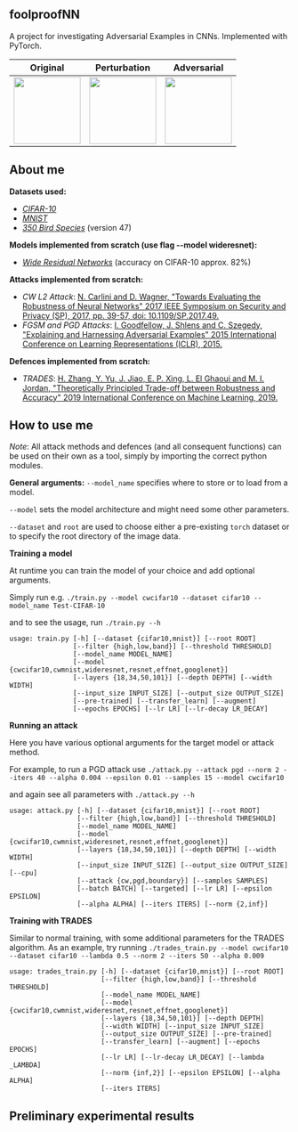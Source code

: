 ## foolproofNN
A project for  investigating Adversarial Examples in CNNs. 
Implemented with PyTorch.


|Original|Perturbation|Adversarial|
|----------|------|---------|
|<img src='https://user-images.githubusercontent.com/44481663/159064311-2443b1f8-7d69-48fe-af42-de909367f071.svg' width=120>  | <img src='https://user-images.githubusercontent.com/44481663/159064323-0d8770bc-ad96-4b4b-9416-3ce451a7442c.svg' width=120> |<img src='https://user-images.githubusercontent.com/44481663/159064331-8bf7e2a7-5637-4dca-b1d9-3bc64fef1e07.svg' width=120> |

<!-- |Albatross||Tit mouse| -->

## About me

**Datasets used:**
- [*CIFAR-10*](https://www.cs.toronto.edu/~kriz/cifar.html)
- [*MNIST*](http://yann.lecun.com/exdb/mnist/)
- [*350 Bird Species*](https://www.kaggle.com/gpiosenka/100-bird-species/code?datasetId=534640&sortBy=voteCount) (version 47)

**Models implemented from scratch (use flag --model wideresnet):**
- [*Wide Residual Networks*](https://arxiv.org/abs/1605.07146) (accuracy on CIFAR-10 approx. 82%)

**Attacks implemented from scratch:**
- *CW L2 Attack*: [N. Carlini and D. Wagner, "Towards Evaluating the Robustness of Neural Networks" 2017 IEEE Symposium on Security and Privacy (SP), 2017, pp. 39-57, doi: 10.1109/SP.2017.49.](https://ieeexplore.ieee.org/document/7958570)
- *FGSM and PGD Attacks*: [I. Goodfellow, J. Shlens and C. Szegedy, "Explaining and Harnessing Adversarial Examples" 2015 International Conference on Learning Representations (ICLR), 2015.](https://arxiv.org/abs/1412.6572v3)

**Defences implemented from scratch:**
- *TRADES*: [H. Zhang, Y. Yu, J. Jiao, E. P. Xing, L. El Ghaoui and M. I. Jordan, "Theoretically Principled Trade-off between Robustness and Accuracy" 2019 International Conference on Machine Learning, 2019.](https://arxiv.org/pdf/1901.08573.pdf)

## How to use me
*Note*: All attack methods and defences (and all consequent functions) can be used on their own as a tool, simply by importing the correct python modules.

**General arguments:** 
`--model_name` specifies where to store or to load from a model.

`--model` sets the model architecture and might need some other parameters.

`--dataset` and `root` are used to choose either a pre-existing `torch` dataset or to specify the root directory of the image data.

**Training a model**

At runtime you can train the model of your choice and add optional arguments.

Simply run e.g. `./train.py --model cwcifar10 --dataset cifar10 --model_name Test-CIFAR-10`

and to see the usage, run `./train.py --h`
```
usage: train.py [-h] [--dataset {cifar10,mnist}] [--root ROOT]
                [--filter {high,low,band}] [--threshold THRESHOLD]
                [--model_name MODEL_NAME]
                [--model {cwcifar10,cwmnist,wideresnet,resnet,effnet,googlenet}]
                [--layers {18,34,50,101}] [--depth DEPTH] [--width WIDTH]
                [--input_size INPUT_SIZE] [--output_size OUTPUT_SIZE]
                [--pre-trained] [--transfer_learn] [--augment]
                [--epochs EPOCHS] [--lr LR] [--lr-decay LR_DECAY]
```

**Running an attack**

Here you have various optional arguments for the target model or attack method.

For example, to run a PGD attack use `./attack.py --attack pgd --norm 2 --iters 40 --alpha 0.004 --epsilon 0.01 --samples 15 --model cwcifar10`

and again see all parameters with `./attack.py --h`
```
usage: attack.py [-h] [--dataset {cifar10,mnist}] [--root ROOT]
                 [--filter {high,low,band}] [--threshold THRESHOLD]
                 [--model_name MODEL_NAME]
                 [--model {cwcifar10,cwmnist,wideresnet,resnet,effnet,googlenet}]
                 [--layers {18,34,50,101}] [--depth DEPTH] [--width WIDTH]
                 [--input_size INPUT_SIZE] [--output_size OUTPUT_SIZE] [--cpu]
                 [--attack {cw,pgd,boundary}] [--samples SAMPLES]
                 [--batch BATCH] [--targeted] [--lr LR] [--epsilon EPSILON]
                 [--alpha ALPHA] [--iters ITERS] [--norm {2,inf}]
```
**Training with TRADES**

Similar to normal training, with some additional parameters for the TRADES algorithm.
As an example, try running `./trades_train.py --model cwcifar10 --dataset cifar10 --lambda 0.5 --norm 2 --iters 50 --alpha 0.009`

```
usage: trades_train.py [-h] [--dataset {cifar10,mnist}] [--root ROOT]
                       [--filter {high,low,band}] [--threshold THRESHOLD]
                       [--model_name MODEL_NAME]
                       [--model {cwcifar10,cwmnist,wideresnet,resnet,effnet,googlenet}]
                       [--layers {18,34,50,101}] [--depth DEPTH]
                       [--width WIDTH] [--input_size INPUT_SIZE]
                       [--output_size OUTPUT_SIZE] [--pre-trained]
                       [--transfer_learn] [--augment] [--epochs EPOCHS]
                       [--lr LR] [--lr-decay LR_DECAY] [--lambda _LAMBDA]
                       [--norm {inf,2}] [--epsilon EPSILON] [--alpha ALPHA]
                       [--iters ITERS]
```
## Preliminary experimental results

